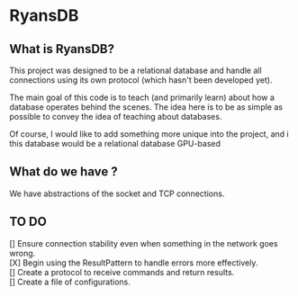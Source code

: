 # RyansDB

## What is RyansDB?

This project was designed to be a relational database and handle all connections using its own protocol (which hasn't been developed yet).

The main goal of this code is to teach (and primarily learn) about how a database operates behind the scenes. The idea here is to be as simple as possible to convey the idea of teaching about databases.

Of course, I would like to add something more unique into the project, and i this database would be a relational database GPU-based


## What do we have ?

We have abstractions of the socket and TCP connections.

## TO DO

[] Ensure connection stability even when something in the network goes wrong.<br/>
[X] Begin using the ResultPattern to handle errors more effectively.<br/>
[] Create a protocol to receive commands and return results.<br/>
[] Create a file of configurations. <br/>
